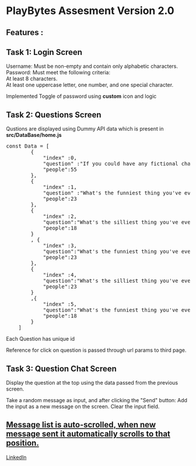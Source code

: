 <!DOCTYPE html>
<html lang="en">
<head>
   
   
</head>
<body>
    <div>
    <h1>PlayBytes Assesment Version 2.0</h1>
    <h2>Features : </h2>
    <h2> <b>Task 1: Login Screen</b>  </h2>
    <p>Username: Must be non-empty and contain only alphabetic characters.<br>
        Password: Must meet the following criteria:<br>
        At least 8 characters.<br>
        At least one uppercase letter, one number, and one special character.</p>
        <p>Implemented Toggle of password using <b>custom</b>  icon and logic</p>
    <h2>Task 2: Questions Screen</h2>
    <p>Qustions are displayed using Dummy API data which is present in <b>src/DataBase/home.js</b> </p>
    <pre>const Data = [
        {
            "index" :0,
            "question" :"If you could have any fictional character as a roommate, who would it be and why?",
            "people":55
        },
        {
            "index" :1,
            "question" :"What's the funniest thing you've ever accidentally said to a stranger?",
            "people":23
        },
        {
            "index" :2,
            "question":"What's the silliest thing you've ever believed?" , 
            "people":18
        }
        , {
            "index" :3,
            "question":"What's the funniest thing you've ever accidentally said to a stranger?",
            "people":23
        },
        {
            "index" :4,
            "question":"What's the silliest thing you've ever believed?" , 
            "people":23
        }
        ,{
            "index" :5,
            "question":"What's the funniest thing you've ever accidentally said to a stranger?", 
            "people":18
        }
    ]</pre>
    <p>Each Question has unique id</p>
    <p>Reference for click on question is passed through url params to third page.</p>
    <h2>Task 3: Question Chat Screen</h2>
    <p>Display the question at the top using the data passed from the previous
        screen.</p>
        <p>Take a random message as input, and after clicking the "Send" button:
            Add the input as a new message on the screen.
            Clear the input field.</p>
    <h2 style="text-decoration: underline;">Message list is auto-scrolled, when new message sent it automatically scrolls to that position.</h2>
    <a  href="https://www.linkedin.com/in/slnarasimha">LinkedIn</a>
</div>
</body>
</html>
